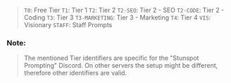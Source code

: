 > `T0`: Free Tier
> `T1`: Tier 1
> `T2`: Tier 2
> `T2-SEO`: Tier 2 - SEO
> `T2-CODE`: Tier 2 - Coding
> `T3`: Tier 3
> `T3-MARKETING`: Tier 3 - Marketing
> `T4`: Tier 4
> `VIS`: Visionary
> `STAFF`: Staff Prompts


### Note:
> The mentioned Tier identifiers are specific for the "Stunspot Prompting" Discord. On other servers the setup might be different, therefore other identifiers are valid.
